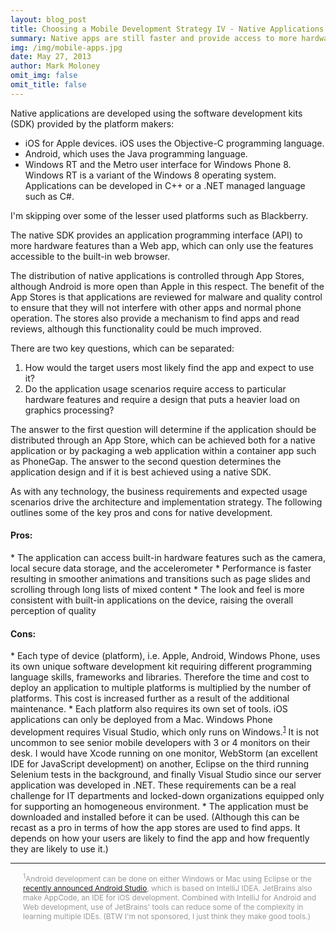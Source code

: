```yaml
---
layout: blog_post
title: Choosing a Mobile Development Strategy IV - Native Applications
summary: Native apps are still faster and provide access to more hardware features than mobile web apps.
img: /img/mobile-apps.jpg
date: May 27, 2013
author: Mark Moloney
omit_img: false
omit_title: false
---
```


Native applications are developed using the software development kits (SDK) provided by the platform makers:

* iOS for Apple devices. iOS uses the Objective-C programming language.
* Android, which uses the Java programming language.
* Windows RT and the Metro user interface for Windows Phone 8. Windows RT is a variant
of the Windows 8 operating system. Applications can be developed in C++ or a .NET managed language such as C#.

I'm skipping over some of the lesser used platforms such as Blackberry.

The native SDK provides an application programming interface (API) to more hardware features
than a Web app, which can only use the features accessible to the built-in web browser.

The distribution of native applications is controlled through App Stores, although Android is more open than
Apple in this respect. The benefit of the App Stores is that applications are reviewed for malware and
quality control to ensure that they will not interfere with other apps and normal phone operation. The stores
also provide a mechanism to find apps and read reviews, although this functionality could be much improved.

There are two key questions, which can be separated:

1. How would the target users most likely find the app and expect to use it?
2. Do the application usage scenarios require access to particular hardware features and require a design
that puts a heavier load on graphics processing?

The answer to the first question will determine if the application should be distributed through an App Store,
which can be achieved both for a native application or by packaging a web application within a container app such as
PhoneGap. The answer to the second question determines the application design and if it is best
achieved using a native SDK.

As with any technology, the business requirements and expected usage scenarios drive the architecture and
implementation strategy. The following outlines some of the key pros and cons for native development.

<h4>Pros:</h4>
* The application can access built-in hardware features such as the camera, local secure data storage, and
the accelerometer
* Performance is faster resulting in smoother animations and transitions such as page slides and scrolling
through long lists of mixed content
* The look and feel is more consistent with built-in applications on the device, raising the overall perception
of quality

<h4>Cons:</h4>
* Each type of device (platform), i.e. Apple, Android, Windows Phone, uses its own unique software development kit
requiring different programming language skills, frameworks and libraries. Therefore the time and cost to deploy an
application to multiple platforms is multiplied by the number of platforms. This cost is increased further as a result of the
additional maintenance.
* Each platform also requires its own set of tools. iOS applications can only be deployed from a Mac. Windows
Phone development requires Visual Studio, which only runs on Windows.<sup><a href="#footnote1">1</a></sup>
It is not uncommon to see senior mobile developers with 3 or 4 monitors on their desk. I would have Xcode
running on one monitor,
WebStorm (an excellent IDE for JavaScript development) on another, Eclipse on the third running Selenium
tests in the background, and finally Visual Studio since our server application was developed
in .NET. These requirements can be a real challenge for IT departments and locked-down organizations
equipped only for supporting an homogeneous environment.
* The application must be downloaded and installed before it can be used. (Although this can be recast as a pro in terms of
how the app stores are used to find apps. It depends on how your users are likely to find the app and how frequently
they are likely to use it.)

<hr>

<div id="footnote1" style="margin-left: 20px; font-size: 85%; color: #999;">
<sup>1</sup>Android development can be done on either Windows or Mac using Eclipse or the <a href="http://developer.android.com/sdk/installing/studio.html" target="_blank">recently announced Android Studio</a>,
which is based on IntelliJ IDEA. JetBrains also make AppCode, an IDE for iOS development. Combined with IntelliJ
for Android and Web development, use of JetBrains' tools can reduce some of the complexity in learning multiple
IDEs. (BTW I'm not sponsored, I just think they make good tools.)
</div>
